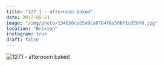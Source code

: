 ```yaml
---
title: "127.1 - afternoon baked"
date: 2017-05-21
image: "/img/photo/134080cc65a9ca6784f8a50b71a32bf6.jpg"
location: "Brixton"
instagram: true
draft: false
---
```


![127.1 - afternoon baked](/img/photo/134080cc65a9ca6784f8a50b71a32bf6.jpg)
